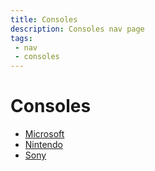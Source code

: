 ```yaml
---
title: Consoles
description: Consoles nav page
tags:
 - nav
 - consoles
---
```


# Consoles

- [Microsoft](microsoft/)
- [Nintendo](nintendo/)
- [Sony](sony/)